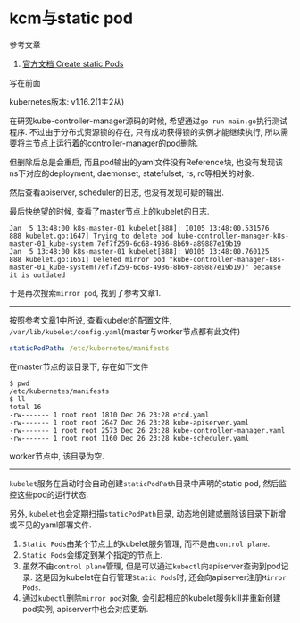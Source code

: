 # kcm与static pod

参考文章

1. [官方文档  Create static Pods](https://kubernetes.io/docs/tasks/configure-pod-container/static-pod/)

写在前面

kubernetes版本: v1.16.2(1主2从)

在研究kube-controller-manager源码的时候, 希望通过`go run main.go`执行测试程序. 不过由于分布式资源锁的存在, 只有成功获得锁的实例才能继续执行, 所以需要将主节点上运行着的controller-manager的pod删除. 

但删除后总是会重启, 而且pod输出的yaml文件没有Reference块, 也没有发现该ns下对应的deployment, daemonset, statefulset, rs, rc等相关的对象.

然后查看apiserver, scheduler的日志, 也没有发现可疑的输出.

最后快绝望的时候, 查看了master节点上的kubelet的日志.

```
Jan  5 13:48:00 k8s-master-01 kubelet[888]: I0105 13:48:00.531576     888 kubelet.go:1647] Trying to delete pod kube-controller-manager-k8s-master-01_kube-system 7ef7f259-6c68-4986-8b69-a89887e19b19
Jan  5 13:48:00 k8s-master-01 kubelet[888]: W0105 13:48:00.760125     888 kubelet.go:1651] Deleted mirror pod "kube-controller-manager-k8s-master-01_kube-system(7ef7f259-6c68-4986-8b69-a89887e19b19)" because it is outdated
```

于是再次搜索`mirror pod`, 找到了参考文章1.

------

按照参考文章1中所说, 查看kubelet的配置文件, `/var/lib/kubelet/config.yaml`(master与worker节点都有此文件)

```yaml
staticPodPath: /etc/kubernetes/manifests
```

在master节点的该目录下, 存在如下文件

```console
$ pwd
/etc/kubernetes/manifests
$ ll
total 16
-rw------- 1 root root 1810 Dec 26 23:28 etcd.yaml
-rw------- 1 root root 2647 Dec 26 23:28 kube-apiserver.yaml
-rw------- 1 root root 2573 Dec 26 23:28 kube-controller-manager.yaml
-rw------- 1 root root 1160 Dec 26 23:28 kube-scheduler.yaml
```

worker节点中, 该目录为空.

------

`kubelet`服务在启动时会自动创建`staticPodPath`目录中声明的static pod, 然后监控这些pod的运行状态.

另外, `kubelet`也会定期扫描`staticPodPath`目录, 动态地创建或删除该目录下新增或不见的yaml部署文件.

1. `Static Pods`由某个节点上的kubelet服务管理, 而不是由`control plane`. 
2. `Static Pods`会绑定到某个指定的节点上.
3. 虽然不由`control plane`管理, 但是可以通过`kubectl`向apiserver查询到pod记录. 这是因为kubelet在自行管理`Static Pods`时, 还会向apiserver注册`Mirror Pods`. 
4. 通过`kubectl`删除`mirror pod`对象, 会引起相应的kubelet服务kill并重新创建pod实例, apiserver中也会对应更新.
